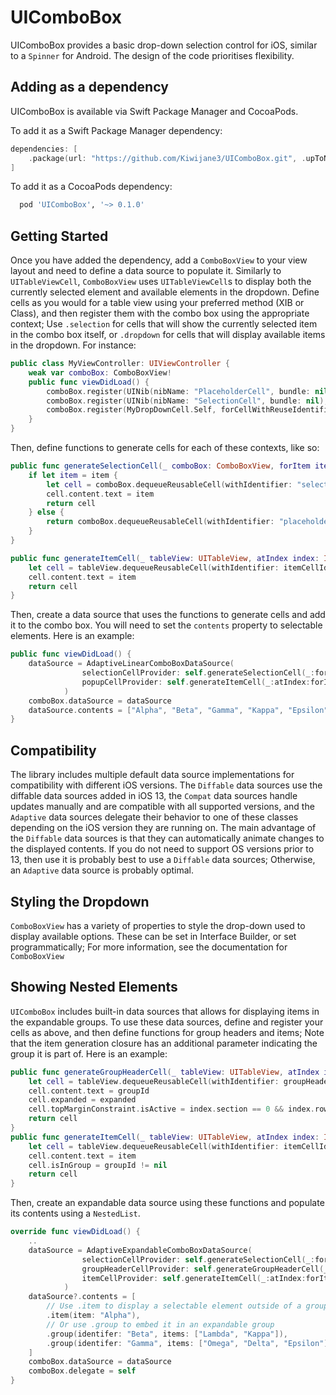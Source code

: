 # UIComboBox

UIComboBox provides a basic drop-down selection control for iOS, similar to a `Spinner` for Android. The design of the code prioritises flexibility.

## Adding as a dependency

UIComboBox is available via Swift Package Manager and CocoaPods.

To add it as a Swift Package Manager dependency:

```swift
dependencies: [
	.package(url: "https://github.com/Kiwijane3/UIComboBox.git", .upToNextMinor(from: "0.1.0"))
]
```

To add it as a CocoaPods dependency:

```ruby
  pod 'UIComboBox', '~> 0.1.0'
```

## Getting Started

Once you have added the dependency, add a `ComboBoxView` to your view layout and need to define a data source to populate it. Similarly to `UITableViewCell`, `ComboBoxView` uses `UITableViewCell`s to display both the currently selected element and available elements in the dropdown. Define cells as you would for a table view using your preferred method (XIB or Class), and then register them with the combo box using the appropriate context; Use `.selection` for cells that will show the currently selected item in the combo box itself, or `.dropdown` for cells that will display available items in the dropdown. For instance:

```swift
public class MyViewController: UIViewController {
    weak var comboBox: ComboBoxView!
    public func viewDidLoad() {
		comboBox.register(UINib(nibName: "PlaceholderCell", bundle: nil), forCellWithReuseIdentifier: "placeholder", inContext: .selection)
        comboBox.register(UINib(nibName: "SelectionCell", bundle: nil), forCellWithReuseIdentifier: "selection", inContext: .selection)
        comboBox.register(MyDropDownCell.Self, forCellWithReuseIdentifier: "dropdown", inContext: .dropdown)
    }
}
```

Then, define functions to generate cells for each of these contexts, like so:

```swift
public func generateSelectionCell(_ comboBox: ComboBoxView, forItem item: String?) -> UITableViewCell {
	if let item = item {
		let cell = comboBox.dequeueReusableCell(withIdentifier: "selection") as! SelectionCell
		cell.content.text = item
		return cell
	} else {
		return comboBox.dequeueReusableCell(withIdentifier: "placeholder")!
	}
}

public func generateItemCell(_ tableView: UITableView, atIndex index: IndexPath, forItem item: String) -> UITableViewCell {
	let cell = tableView.dequeueReusableCell(withIdentifier: itemCellIdentifier, for: index) as! ItemCell
	cell.content.text = item
	return cell
}
```

Then, create a data source that uses the functions to generate cells and add it to the combo box. You will need to set the `contents` property to selectable elements. Here is an example:

```swift
public func viewDidLoad() {
	dataSource = AdaptiveLinearComboBoxDataSource(
				selectionCellProvider: self.generateSelectionCell(_:forItem:),
				popupCellProvider: self.generateItemCell(_:atIndex:forItem:)
			)
	comboBox.dataSource = dataSource 
	dataSource.contents = ["Alpha", "Beta", "Gamma", "Kappa", "Epsilon", "Omega"]
}
```

## Compatibility

The library includes multiple default data source implementations for compatibility with different iOS versions. The `Diffable` data sources use the diffable data sources added in iOS 13, the `Compat` data sources handle updates manually and are compatible with all supported versions, and the `Adaptive` data sources delegate their behavior to one of these classes depending on the iOS version they are running on. The main advantage of the `Diffable` data sources is that they can automatically animate changes to the displayed contents. If you do not need to support OS versions prior to 13, then use it is probably best to use a `Diffable` data sources; Otherwise, an `Adaptive` data source is probably optimal.

## Styling the Dropdown

`ComboBoxView` has a variety of properties to style the drop-down used to display available options. These can be set in Interface Builder, or set programmatically; For more information, see the documentation for `ComboBoxView`

## Showing Nested Elements

`UIComboBox` includes built-in data sources that allows for displaying items in the expandable groups. To use these data sources, define and register your cells as above, and then define functions for group headers and items; Note that the item generation closure has an additional parameter indicating the group it is part of. Here is an example:

```swift
public func generateGroupHeaderCell(_ tableView: UITableView, atIndex index: IndexPath, forGroupWithId groupId: String, isExpanded expanded: Bool) -> UITableViewCell {
	let cell = tableView.dequeueReusableCell(withIdentifier: groupHeaderCellIdentifier, for: index) as! GroupHeaderCell	
	cell.content.text = groupId
	cell.expanded = expanded	
	cell.topMarginConstraint.isActive = index.section == 0 && index.row == 0	
	return cell
}
public func generateItemCell(_ tableView: UITableView, atIndex index: IndexPath, forItem item: String, inGroupWithId groupId: String?) -> UITableViewCell {
	let cell = tableView.dequeueReusableCell(withIdentifier: itemCellIdentifier, for: index) as! ItemCell
	cell.content.text = item
	cell.isInGroup = groupId != nil
	return cell	
}
```

Then, create an expandable data source using these functions and populate its contents using a `NestedList`.

```swift
override func viewDidLoad() {
	..
	dataSource = AdaptiveExpandableComboBoxDataSource(
				selectionCellProvider: self.generateSelectionCell(_:forItem:),
				groupHeaderCellProvider: self.generateGroupHeaderCell(_:atIndex:forGroupWithId:isExpanded:),
				itemCellProvider: self.generateItemCell(_:atIndex:forItem:inGroupWithId:)
			)
	dataSource?.contents = [
		// Use .item to display a selectable element outside of a group
		.item(item: "Alpha"),
		// Or use .group to embed it in an expandable group
		.group(identifer: "Beta", items: ["Lambda", "Kappa"]),
		.group(identifer: "Gamma", items: ["Omega", "Delta", "Epsilon"])
	]
	comboBox.dataSource = dataSource
	comboBox.delegate = self
}
```
